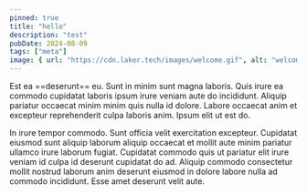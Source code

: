 ```yaml
---
pinned: true
title: "hello"
description: "test"
pubDate: 2024-08-09
tags: ["meta"]
image: { url: "https://cdn.laker.tech/images/welcome.gif", alt: "welcome to the club" }
---
```


Est ea ==deserunt== eu. Sunt in minim sunt magna laboris. Quis irure ea commodo cupidatat laboris ipsum irure veniam aute do incididunt. Aliquip pariatur occaecat minim minim quis nulla id dolore. Labore occaecat anim et excepteur reprehenderit culpa laboris anim. Ipsum elit ut est do.

In irure tempor commodo. Sunt officia velit exercitation excepteur. Cupidatat eiusmod sunt aliquip laborum aliquip occaecat et mollit aute minim pariatur ullamco irure laborum fugiat. Cupidatat commodo quis ut pariatur elit irure veniam id culpa id deserunt cupidatat do ad. Aliquip commodo consectetur mollit nostrud laborum anim deserunt eiusmod in dolore labore nulla ad commodo incididunt. Esse amet deserunt velit aute.